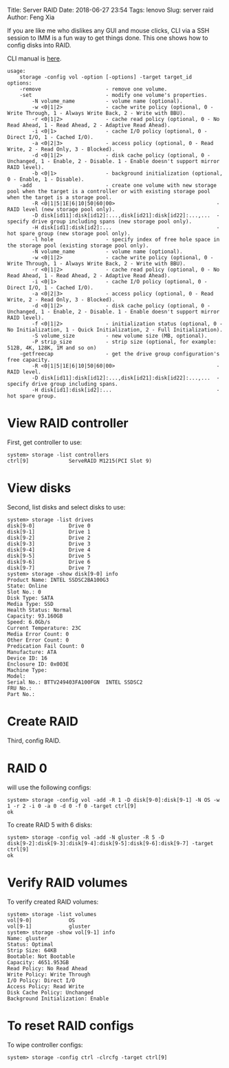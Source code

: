 Title: Server RAID
Date: 2018-06-27 23:54
Tags: lenovo
Slug: server raid
Author: Feng Xia

If you are like me who dislikes any GUI and mouse clicks, CLI via a
SSH session to IMM is a fun way to get things done. This one shows how
to config disks into RAID.

CLI manual is [here][1].

```
usage:
    storage -config vol -option [-options] -target target_id
options:
    -remove                     - remove one volume.
    -set                        - modify one volume's properties.
        -N volume_name          - volume name (optional).
        -w <0|1|2>              - cache write policy (optional, 0 - Write Through, 1 - Always Write Back, 2 - Write with BBU).
        -r <0|1|2>              - cache read policy (optional, 0 - No Read Ahead, 1 - Read Ahead, 2 - Adaptive Read Ahead).
        -i <0|1>                - cache I/O policy (optional, 0 - Direct I/O, 1 - Cached I/O).
        -a <0|2|3>              - access policy (optional, 0 - Read Write, 2 - Read Only, 3 - Blocked).
        -d <0|1|2>              - disk cache policy (optional, 0 - Unchanged, 1 - Enable, 2 - Disable. 1 - Enable doesn't support mirror RAID level).
        -b <0|1>                - background initialization (optional, 0 - Enable, 1 - Disable).
    -add                        - create one volume with new storage pool when the target is a controller or with existing storage pool when the target is a storage pool.
        -R <0|1|5|1E|6|10|50|60|00>                                 - RAID level (new storage pool only).
        -D disk[id11]:disk[id12]:...,disk[id21]:disk[id22]:...,...  - specify drive group including spans (new storage pool only).
        -H disk[id1]:disk[id2]:...                                  - hot spare group (new storage pool only).
        -l hole                 - specify index of free hole space in the storage pool (existing storage pool only).
        -N volume_name          - volume name (optional).
        -w <0|1|2>              - cache write policy (optional, 0 - Write Through, 1 - Always Write Back, 2 - Write with BBU).
        -r <0|1|2>              - cache read policy (optional, 0 - No Read Ahead, 1 - Read Ahead, 2 - Adaptive Read Ahead).
        -i <0|1>                - cache I/O policy (optional, 0 - Direct I/O, 1 - Cached I/O).
        -a <0|2|3>              - access policy (optional, 0 - Read Write, 2 - Read Only, 3 - Blocked).
        -d <0|1|2>              - disk cache policy (optional, 0 - Unchanged, 1 - Enable, 2 - Disable. 1 - Enable doesn't support mirror RAID level).
        -f <0|1|2>              - initialization status (optional, 0 - No Initialization, 1 - Quick Initialization, 2 - Full Initialization).
        -S volume_size          - new volume size (MB, optional).
        -P strip_size           - strip size (optional, for example: 512B, 4K, 128K, 1M and so on)
    -getfreecap                 - get the drive group configuration's free capacity.
        -R <0|1|5|1E|6|10|50|60|00>                                 - RAID level.
        -D disk[id11]:disk[id12]:...,disk[id21]:disk[id22]:...,...  - specify drive group including spans.
        -H disk[id1]:disk[id2]:...                                  - hot spare group.
```


# View RAID controller

First, get controller to use:
```shell
system> storage -list controllers
ctrl[9]				ServeRAID M1215(PCI Slot 9)	
```

# View disks

Second, list disks and select disks to use:
```shell
system> storage -list drives
disk[9-0]			Drive 0									
disk[9-1]			Drive 1									
disk[9-2]			Drive 2									
disk[9-3]			Drive 3									
disk[9-4]			Drive 4									
disk[9-5]			Drive 5									
disk[9-6]			Drive 6									
disk[9-7]			Drive 7									
system> storage -show disk[9-0] info
Product Name: INTEL SSDSC2BA100G3 
State: Online
Slot No.: 0
Disk Type: SATA
Media Type: SSD
Health Status: Normal
Capacity: 93.160GB
Speed: 6.0Gb/s
Current Temperature: 23C
Media Error Count: 0
Other Error Count: 0
Predication Fail Count: 0
Manufacture: ATA
Device ID: 16
Enclosure ID: 0x003E
Machine Type: 
Model: 
Serial No.: BTTV249403FA100FGN  INTEL SSDSC2
FRU No.:         
Part No.: 
```

# Create RAID

Third, config RAID. 

# RAID 0

will use the following configs:

```shell
system> storage -config vol -add -R 1 -D disk[9-0]:disk[9-1] -N OS -w 1 -r 2 -i 0 -a 0 -d 0 -f 0 -target ctrl[9]
ok
```

To create RAID 5 with 6 disks:

```shell
system> storage -config vol -add -N gluster -R 5 -D
disk[9-2]:disk[9-3]:disk[9-4]:disk[9-5]:disk[9-6]:disk[9-7] -target ctrl[9]
ok
```

# Verify RAID volumes

To verify created RAID volumes:

```shell
system> storage -list volumes
vol[9-0]			OS									
vol[9-1]			gluster									
system> storage -show vol[9-1] info
Name: gluster
Status: Optimal
Strip Size: 64KB
Bootable: Not Bootable
Capacity: 4651.953GB
Read Policy: No Read Ahead
Write Policy: Write Through
I/O Policy: Direct I/O
Access Policy: Read Write
Disk Cache Policy: Unchanged
Background Initialization: Enable
```

# To reset RAID configs

To wipe controller configs:
```shell
system> storage -config ctrl -clrcfg -target ctrl[9]
```

[1]: http://systemx.lenovofiles.com/help/index.jsp?topic=%2Fcom.lenovo.sysx.imm2.doc%2Fnn1iv_c_server_mgmt_local_storage.html
